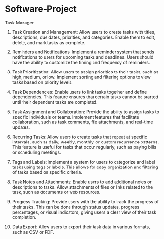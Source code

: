 # Software-Project

Task Manager 

1. Task Creation and Management: Allow users to create tasks with titles, descriptions, due dates, priorities, and categories. Enable them to edit, delete, and mark tasks as complete.

2. Reminders and Notifications: Implement a reminder system that sends notifications to users for upcoming tasks and deadlines. Users should have the ability to customize the timing and frequency of reminders.

3. Task Prioritization: Allow users to assign priorities to their tasks, such as high, medium, or low. Implement sorting and filtering options to view tasks based on priority levels.

4. Task Dependencies: Enable users to link tasks together and define dependencies. This feature ensures that certain tasks cannot be started until their dependent tasks are completed.

5. Task Assignment and Collaboration: Provide the ability to assign tasks to specific individuals or teams. Implement features that facilitate collaboration, such as task comments, file attachments, and real-time updates.

6. Recurring Tasks: Allow users to create tasks that repeat at specific intervals, such as daily, weekly, monthly, or custom recurrence patterns. This feature is useful for tasks that occur regularly, such as paying bills or scheduling meetings.

7. Tags and Labels: Implement a system for users to categorize and label tasks using tags or labels. This allows for easy organization and filtering of tasks based on specific criteria.

8. Task Notes and Attachments: Enable users to add additional notes or descriptions to tasks. Allow attachments of files or links related to the task, such as documents or web resources.

9. Progress Tracking: Provide users with the ability to track the progress of their tasks. This can be done through status updates, progress percentages, or visual indicators, giving users a clear view of their task completion.

10. Data Export: Allow users to export their task data in various formats, such as CSV or PDF.
